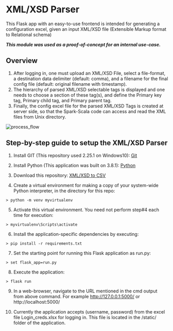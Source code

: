 # XML/XSD Parser
This Flask app with an easy-to-use frontend is intended for generating a configuration excel, given an input XML/XSD file (Extensible Markup format to Relational schema)

**_This module was used as a proof-of-concept for an internal use-case._**


## Overview

1. After logging in, one must upload an XML/XSD File, select a file-format, a destination data delimiter (default: comma), and a filename for the final config file (default: original filename with timestamp).
2. The hierarchy of parsed XML/XSD selectable tags is displayed and one needs to choose a section of these tag(s), and define the Primary key tag, Primary child tag, and Primary parent tag.
3. Finally, the config excel file for the parsed XML/XSD Tags is created at server side, so that the Spark-Scala code can access and read the XML files from Unix directory.

![process_flow](https://github.com/vikrantdeshpande09876/XML_to_CSV_Rep/tree/master/Application%20Metadata/Process_flow_flask_app.PNG)



## Step-by-step guide to setup the XML/XSD Parser

1.	Install GIT (This repository used 2.25.1 on Windows10): [Git](https://git-scm.com/downloads)

2.	Install Python (This application was built on 3.8.1): [Python](https://www.python.org/downloads/)

3.	Download this repository: [XML/XSD to CSV](https://github.com/vikrantdeshpande09876/XML_to_CSV_Rep)

4.	Create a virtual environment for making a copy of your system-wide Python interpreter, in the directory for this repo:
```
> python -m venv myvirtualenv
```

5.	Activate this virtual environment. You need not perform step#4 each time for execution:
```
> myvirtualenv\Scripts\activate
```

6.	Install the application-specific dependencies by executing:
```
> pip install -r requirements.txt
```

7.	Set the starting point for running this Flask application as run.py:
```
> set flask_app=run.py
```

8.	Execute the application:
```
> flask run
```

9.	In a web-browser, navigate to the URL mentioned in the cmd output from above command. For example http://127.0.0.1:5000/ or http://localhost:5000/

10.	Currently the application accepts (username, password) from the excel file Login_creds.xlsx for logging in. This file is located in the /static/ folder of the application.